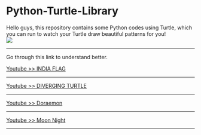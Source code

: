 # Python-Turtle-Library
Hello guys, this repository contains some Python codes using Turtle, which you can run to watch your Turtle draw beautiful patterns for you! <br>
![](https://www.google.com/imgres?imgurl=https%3A%2F%2Fpreviews.123rf.com%2Fimages%2Fandrey1978%2Fandrey19781803%2Fandrey1978180300009%2F98120000-vector-illustration-of-a-cute-turtle-baby-child-smiling-on-a-white-background-coloring.jpg&imgrefurl=https%3A%2F%2Fwww.123rf.com%2Fphoto_98120000_stock-vector-vector-illustration-of-a-cute-turtle-baby-child-smiling-on-a-white-background-coloring.html&tbnid=JkncJpKsWHIxsM&vet=12ahUKEwipp8uF4cPwAhUep0sFHSo0CjMQMygPegUIARDrAQ..i&docid=Z4F52uuR6y4f5M&w=1300&h=910&q=turtle%20image&hl=en-GB&ved=2ahUKEwipp8uF4cPwAhUep0sFHSo0CjMQMygPegUIARDrAQ)
***
Go through this link to understand better.<br>


[Youtube >> INDIA FLAG](https://youtu.be/7i-OxuR35gc) <br>

***
[Youtube >> DIVERGING TURTLE](https://youtu.be/-K4YIj-kCBY) <br>

***
[Youtube >> Doraemon](https://youtu.be/nXEQY1nz4tE)<br>

***
[Youtube >> Moon Night](https://youtu.be/5N_Qd4E-vO8)<br>

***
